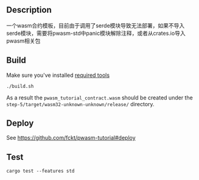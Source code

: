 ## Description
一个wasm合约模板，目前由于调用了serde模块导致无法部署，如果不导入serde模块，需要将pwasm-std中panic模块解除注释，或者从crates.io导入pwasm相关包

## Build
Make sure you've installed [required tools](https://github.com/paritytech/pwasm-tutorial/blob/master/README.md#tutorial-prerequisites)
```
./build.sh
```
As a result the `pwasm_tutorial_contract.wasm` should be created under the `step-5/target/wasm32-unknown-unknown/release/` directory.

## Deploy
See https://github.com/fckt/pwasm-tutorial#deploy

## Test
```
cargo test --features std
```
